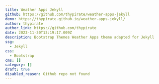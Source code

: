 ```yaml
---
title: Weather Apps Jekyll
github: https://github.com/thypirate/weather-apps-jekyll
demo: https://thypirate.github.io/weather-apps-jekyll/
author: thypirate
author_link: https://github.com/thypirate
date: 2023-11-30T13:19:17.009Z
description: Bootstrap Themes Weather Apps theme adapted for Jekyll
ssg:
  - Jekyll
css:
  - Bootstrap
cms: []
category: []
draft: true
disabled_reason: Github repo not found
---
```

